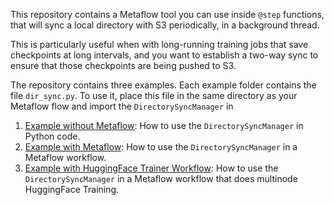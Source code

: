 This repository contains a Metaflow tool you can use inside `@step` functions, that will sync a local directory with S3 periodically, in a background thread.

This is particularly useful when with long-running training jobs that save checkpoints at long intervals, and you want to establish a two-way sync to ensure that those checkpoints are being pushed to S3. 

The repository contains three examples. Each example folder contains the file `dir_sync.py`. To use it, place this file in the same directory as your Metaflow flow and import the `DirectorySyncManager` in 
1. [Example without Metaflow](./basic_example/): How to use the `DirectorySyncManager` in Python code.
2. [Example with Metaflow](./basic_metaflow_example/): How to use the `DirectorySyncManager` in a Metaflow workflow.
3. [Example with HuggingFace Trainer Workflow](./hf_trainer_example/): How to use the `DirectorySyncManager` in a Metaflow workflow that does multinode HuggingFace Training.